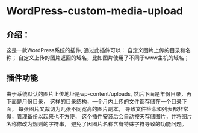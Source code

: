 # WordPress-custom-media-upload

## 介绍：
这是一款WordPress系统的插件, 通过此插件可以：
自定义图片上传的目录和名称；
自定义上传的图片返回的域名，比如图片使用了不同于www主机的域名；


## 插件功能
由于系统默认的图片上传地址是wp-content/uploads,
然后下面是年份目录，再下面是月份目录，
这样的目录结构，一个月内上传的文件都存储在一个目录下面，
每张图片又裁切为几张不同宽高的图片副本，
导致文件检索和列表都非常慢，管理备份以起来也不方便，
这个插件安装后会自动按天存储图片，并将图片名称修改为规则的字符串，
避免了因图片名称含有特殊字符导致的功能问题。
